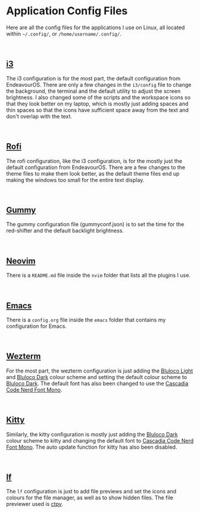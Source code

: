 # Application Config Files

Here are all the config files for the applications I use on Linux, all located within `~/.config/`, or `/home/username/.config/`.

<br>


## [i3](https://i3wm.org/)

The i3 configuration is for the most part, the default configuration from EndeavourOS. There are only a few changes in the `i3/config` file to change the background, the terminal and the default utility to adjust the screen brightness. I also changed some of the scripts and the workspace icons so that they look better on my laptop, which is mostly just adding spaces and thin spaces so that the icons have sufficient space away from the text and don't overlap with the text.

<br>


## [Rofi](https://github.com/davatorium/rofi)

The rofi configuration, like the i3 configuration, is for the mostly just the default configuration from EndeavourOS. There are a few changes to the theme files to make them look better, as the default theme files end up making the windows too small for the entire text display.

<br>


## [Gummy](https://github.com/Fushko/gummy)

The gummy configuration file (gummyconf.json) is to set the time for the red-shifter and the default backlight brightness.

<br>


## [Neovim](https://neovim.io/)

There is a `README.md` file inside the `nvim` folder that lists all the plugins I use.

<br>


## [Emacs](https://www.gnu.org/software/emacs/)

There is a `config.org` file inside the `emacs` folder that contains my configuration for Emacs.

<br>


## [Wezterm](https://wezfurlong.org/wezterm/index.html)

For the most part, the wezterm configuration is just adding the [Bluloco Light](https://github.com/uloco/bluloco.nvim) and [Bluloco Dark](https://github.com/uloco/bluloco.nvim) colour scheme and setting the default colour scheme to [Bluloco Dark](https://github.com/uloco/bluloco.nvim). The default font has also been changed to use the [Cascadia Code Nerd Font Mono](https://github.com/ryanoasis/nerd-fonts/tree/master/patched-fonts/CascadiaCode).

<br>


## [Kitty](https://sw.kovidgoyal.net/kitty/)

Similarly, the kitty configuration is mostly just adding the [Bluloco Dark](https://github.com/uloco/bluloco.nvim) colour scheme to kitty and changing the default font to [Cascadia Code Nerd Font Mono](https://github.com/ryanoasis/nerd-fonts/tree/master/patched-fonts/CascadiaCode). The auto update function for kitty has also been disabled.

<br>


## [lf](https://github.com/gokcehan/lf)

The `lf` configuration is just to add file previews and set the icons and colours for the file manager, as well as to show hidden files. The file previewer used is [ctpv](https://github.com/NikitaIvanovV/ctpv).
